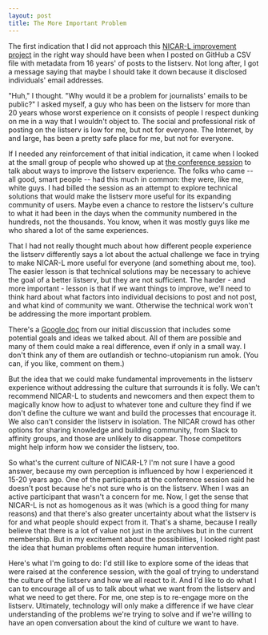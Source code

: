 ```yaml
---
layout: post
title: The More Important Problem
---
```


The first indication that I did not approach this [NICAR-L improvement project](http://thescoop.org/archives/2019/02/24/making-the-best-nicar-listserv/) in the right way should have been when I posted on GitHub a CSV file with metadata from 16 years' of posts to the listserv. Not long after, I got a message saying that maybe I should take it down because it disclosed individuals' email addresses.

"Huh," I thought. "Why would it be a problem for journalists' emails to be public?" I asked myself, a guy who has been on the listserv for more than 20 years whose worst experience on it consists of people I respect dunking on me in a way that I wouldn't object to. The social and professional risk of posting on the listserv is low for me, but not for everyone. The Internet, by and large, has been a pretty safe place for me, but not for everyone.

If I needed any reinforcement of that initial indication, it came when I looked at the small group of people who showed up at [the conference session](https://www.ire.org/events-and-training/event/3433/4362/) to talk about ways to improve the listserv experience. The folks who came -- all good, smart people -- had this much in common: they were, like me, white guys. I had billed the session as an attempt to explore technical solutions that would make the listserv more useful for its expanding community of users. Maybe even a chance to restore the listserv's culture to what it had been in the days when the community numbered in the hundreds, not the thousands. You know, when it was mostly guys like me who shared a lot of the same experiences.

That I had not really thought much about how different people experience the listserv differently says a lot about the actual challenge we face in trying to make NICAR-L more useful for everyone (and something about me, too). The easier lesson is that technical solutions may be necessary to achieve the goal of a better listserv, but they are not sufficient. The harder - and more important - lesson is that if we want things to improve, we'll need to think hard about what factors into individual decisions to post and not post, and what kind of community we want. Otherwise the technical work won't be addressing the more important problem.

There's a [Google doc](https://docs.google.com/document/d/13QdI3J8GQm-ECFsQx6Bllwrz2epZ6BXdtV2bsRAQxeI/edit?usp=sharing) from our initial discussion that includes some potential goals and ideas we talked about. All of them are possible and many of them could make a real difference, even if only in a small way. I don't think any of them are outlandish or techno-utopianism run amok. (You can, if you like, comment on them.)

But the idea that we could make fundamental improvements in the listserv experience without addressing the culture that surrounds it is folly. We can't recommend NICAR-L to students and newcomers and then expect them to magically know how to adjust to whatever tone and culture they find if we don't define the culture we want and build the processes that encourage it. We also can't consider the listserv in isolation. The NICAR crowd has other options for sharing knowledge and building community, from Slack to affinity groups, and those are unlikely to disappear. Those competitors might help inform how we consider the listserv, too.

So what's the current culture of NICAR-L? I'm not sure I have a good answer, because my own perception is influenced by how I experienced it 15-20 years ago. One of the participants at the conference session said he doesn't post because he's not sure who is on the listserv. When I was an active participant that wasn't a concern for me. Now, I get the sense that NICAR-L is not as homogenous as it was (which is a good thing for many reasons) and that there's also greater uncertainty about what the listserv is for and what people should expect from it. That's a shame, because I really believe that there is a lot of value not just in the archives but in the current membership. But in my excitement about the possibilities, I looked right past the idea that human problems often require human intervention.

Here's what I'm going to do: I'd still like to explore some of the ideas that were raised at the conference session, with the goal of trying to understand the culture of the listserv and how we all react to it. And I'd like to do what I can to encourage all of us to talk about what we want from the listserv and what we need to get there. For me, one step is to re-engage more on the listserv. Ultimately, technology will only make a difference if we have clear understanding of the problems we're trying to solve and if we're willing to have an open conversation about the kind of culture we want to have.
